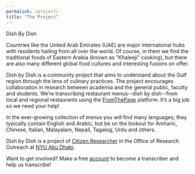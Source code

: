 ```yaml
---
permalink: /project/
title: "The Project"
---
```


Dish By Dish
    
Countries like the United Arab Emirates (UAE) are major international hubs with residents hailing from all over the world. Of course, in them we find the traditional foods of Eastern Arabia (known as "Khaleeji" cooking), but there are also many different global food cultures and interesting fusions on offer. 

Dish by Dish is a community project that aims to understand about the Gulf region through the lens of culinary practices. The project encourages collaboration in research between academia and the general public, faculty and students. We’re transcribing restaurant menus--dish by dish--from local and regional restaurants using the [FromThePage](https://fromthepage.com/menus) platform. It’s a big job so we need your help! 

In the ever-growing collection of menus you will find many languages; they typically contain English and Arabic, but be on the lookout for Amharic, Chinese, Italian, Malayalam, Nepali, Tagalog, Urdu and others. 

Dish by Dish is a project of [Citizen Researcher](https://citizenresearcher.hosting.nyu.edu/) in the Office of Research Outreach at [NYU Abu Dhabi](https://nyuad.nyu.edu/en/). 

Want to get involved? Make a free [account]((https://fromthepage.com/signup)) to become a transcriber and help us transcribe!